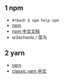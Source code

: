 
## 1 npm

* `#!bash $ npm help npm`
* [npm](https://www.npmjs.com/)
* [npm 中文文档](https://www.npmjs.cn/)
* w3schools / 菜鸟





## 2 yarn

* [yarn](https://yarnpkg.com/)
* [classic yarn 中文](https://classic.yarnpkg.com/zh-Hans/)

